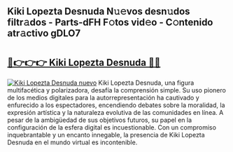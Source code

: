 ## Kiki Lopezta Desnuda N𝚞𝚎vos desn𝚞dos filtr𝚊dos - Parts-dFH F𝚘tos vid𝚎o - C𝚘ntenido atr𝚊ctivo gDLO7

# <h2><a href="http://mb2wliw.tromn.icu/?c=Kiki+Lopezta+Desnuda">🔗👉👉👉 Kiki Lopezta Desnuda 🔗🔗</a></h2>

[![Kiki Lopezta Desnuda nuevo](https://i.imgur.com/pEAQMta.gif)](http://mb2wliw.tromn.icu/?c=Kiki+Lopezta+Desnuda)
Kiki Lopezta Desnuda, una figura multifacética y polarizadora, desafía la comprensión simple. Su uso pionero de los medios digitales para la autorrepresentación ha cautivado y enfurecido a los espectadores, encendiendo debates sobre la moralidad, la expresión artística y la naturaleza evolutiva de las comunidades en línea. A pesar de la ambigüedad de sus objetivos futuros, su papel en la configuración de la esfera digital es incuestionable. Con un compromiso inquebrantable y un encanto innegable, la presencia de Kiki Lopezta Desnuda en el mundo virtual es incontenible.
